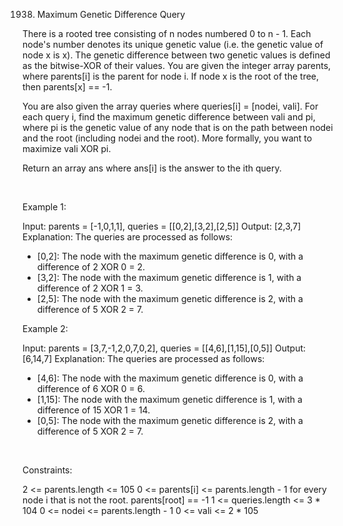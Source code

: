 1938. Maximum Genetic Difference Query

There is a rooted tree consisting of n nodes numbered 0 to n - 1. Each node's number denotes its unique genetic value (i.e. the genetic value of node x is x). The genetic difference between two genetic values is defined as the bitwise-XOR of their values. You are given the integer array parents, where parents[i] is the parent for node i. If node x is the root of the tree, then parents[x] == -1.

You are also given the array queries where queries[i] = [nodei, vali]. For each query i, find the maximum genetic difference between vali and pi, where pi is the genetic value of any node that is on the path between nodei and the root (including nodei and the root). More formally, you want to maximize vali XOR pi.

Return an array ans where ans[i] is the answer to the ith query.

 

Example 1:

Input: parents = [-1,0,1,1], queries = [[0,2],[3,2],[2,5]]
Output: [2,3,7]
Explanation: The queries are processed as follows:
- [0,2]: The node with the maximum genetic difference is 0, with a difference of 2 XOR 0 = 2.
- [3,2]: The node with the maximum genetic difference is 1, with a difference of 2 XOR 1 = 3.
- [2,5]: The node with the maximum genetic difference is 2, with a difference of 5 XOR 2 = 7.


Example 2:

Input: parents = [3,7,-1,2,0,7,0,2], queries = [[4,6],[1,15],[0,5]]
Output: [6,14,7]
Explanation: The queries are processed as follows:
- [4,6]: The node with the maximum genetic difference is 0, with a difference of 6 XOR 0 = 6.
- [1,15]: The node with the maximum genetic difference is 1, with a difference of 15 XOR 1 = 14.
- [0,5]: The node with the maximum genetic difference is 2, with a difference of 5 XOR 2 = 7.


 

Constraints:

2 <= parents.length <= 105
0 <= parents[i] <= parents.length - 1 for every node i that is not the root.
parents[root] == -1
1 <= queries.length <= 3 * 104
0 <= nodei <= parents.length - 1
0 <= vali <= 2 * 105
